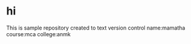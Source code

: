 # hi
This is sample repository created to text version control
name:mamatha
course:mca
college:anmk
